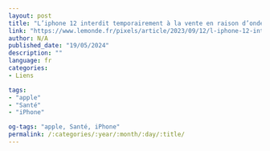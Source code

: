 ```yaml
---
layout: post
title: "L’iphone 12 interdit temporairement à la vente en raison d’ondes trop puissantes"
link: "https://www.lemonde.fr/pixels/article/2023/09/12/l-iphone-12-interdit-temporairement-de-vente-en-raison-d-ondes-trop-puissantes_6189084_4408996.html"
author: N/A
published_date: "19/05/2024"
description: ""
language: fr
categories:
- Liens

tags:
- "apple"
- "Santé"
- "iPhone"

og-tags: "apple, Santé, iPhone"
permalink: /:categories/:year/:month/:day/:title/
---
```

